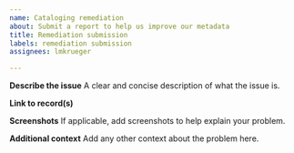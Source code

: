 ```yaml
---
name: Cataloging remediation
about: Submit a report to help us improve our metadata
title: Remediation submission
labels: remediation submission
assignees: lmkrueger

---
```


**Describe the issue**
A clear and concise description of what the issue is.

**Link to record(s)**

**Screenshots**
If applicable, add screenshots to help explain your problem.

**Additional context**
Add any other context about the problem here.
